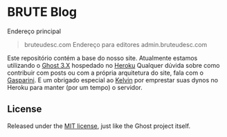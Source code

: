 # BRUTE Blog

Endereço principal

> bruteudesc.com
> Endereço para editores
> admin.bruteudesc.com

Este repositório contém a base do nosso site.
Atualmente estamos utilizando o [Ghost 3.X](https://github.com/TryGhost/Ghost) hospedado no [Heroku](http://heroku.com)
Qualquer dúvida sobre como contribuir com posts ou com a própria arquitetura do site, fala com o [Gasparini](https://t.me/viniciuszeiko).
E um obrigado especial ao [Kelvin](https://github.com/orgs/BRUTEUdesc/people/kelvinwelter) por emprestar suas dynos no Heroku para manter (por um tempo) o servidor.

## License

Released under the [MIT license](./LICENSE), just like the Ghost project itself.
